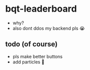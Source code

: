 # bqt-leaderboard
- why?
- also dont ddos my backend pls 😭
## todo (of course)
- pls make better buttons
- add particles 🤑
